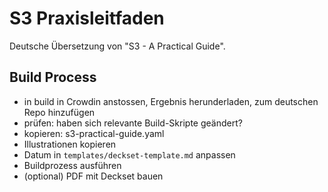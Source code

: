 # S3 Praxisleitfaden

Deutsche Übersetzung von "S3 - A Practical Guide".

## Build Process

* in build in Crowdin anstossen, Ergebnis herunderladen, zum deutschen Repo hinzufügen
* prüfen: haben sich relevante Build-Skripte geändert?
* kopieren: s3-practical-guide.yaml
* Illustrationen kopieren
* Datum in `templates/deckset-template.md` anpassen
* Buildprozess ausführen
* (optional) PDF mit Deckset bauen


